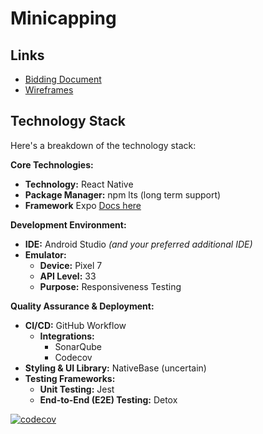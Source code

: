# Minicapping

## Links

* [Bidding Document ](https://docs.google.com/document/d/1tNvGLAktIP1F0Tjw_gifdj-o-byUHX0d9zlu8HiHUS0/edit?usp=sharing)
* [Wireframes](https://www.figma.com/files/team/1294921182537259910/project/329619643/soen-390?fuid=1294921176252679540)

## Technology Stack

Here's a breakdown of the technology stack:

**Core Technologies:**

* **Technology:** React Native
* **Package Manager:** npm lts (long term support)
* **Framework** Expo [Docs here](https://docs.expo.dev)

**Development Environment:**

* **IDE:** Android Studio _(and your preferred additional IDE)_
* **Emulator:**
  * **Device:** Pixel 7
  * **API Level:** 33
  * **Purpose:** Responsiveness Testing

**Quality Assurance & Deployment:**

* **CI/CD:** GitHub Workflow
  * **Integrations:**
    * SonarQube
    * Codecov
* **Styling & UI Library:** NativeBase (uncertain)
* **Testing Frameworks:**
  * **Unit Testing:** Jest
  * **End-to-End (E2E) Testing:** Detox

[![codecov](https://codecov.io/gh/AsifAliKhan2001/Minicap/graph/badge.svg?token=FJ0CSSVRQY)](https://codecov.io/gh/AsifAliKhan2001/Minicap)


